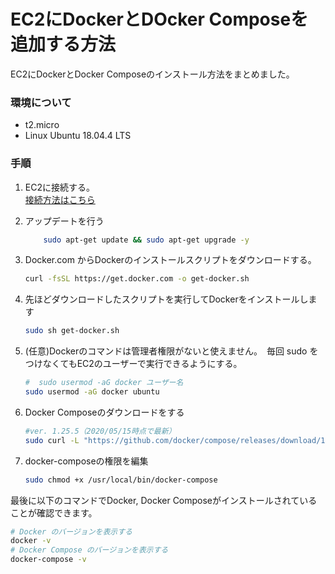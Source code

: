 # EC2にDockerとDOcker Composeを追加する方法

EC2にDockerとDocker Composeのインストール方法をまとめました。

### 環境について
- t2.micro
- Linux Ubuntu 18.04.4 LTS

### 手順

1. EC2に接続する。\
    [接続方法はこちら](https://docs.aws.amazon.com/ja_jp/AWSEC2/latest/UserGuide/AccessingInstances.html)

2. アップデートを行う
    ```bash
        sudo apt-get update && sudo apt-get upgrade -y
    ```
3. Docker.com からDockerのインストールスクリプトをダウンロードする。
    ```bash
    curl -fsSL https://get.docker.com -o get-docker.sh
    ```
4. 先ほどダウンロードしたスクリプトを実行してDockerをインストールします
    ```bash
    sudo sh get-docker.sh
    ```
5. (任意)Dockerのコマンドは管理者権限がないと使えません。　毎回 sudo をつけなくてもEC2のユーザーで実行できるようにする。
    ```bash
    #  sudo usermod -aG docker ユーザー名
    sudo usermod -aG docker ubuntu
    ```

6. Docker Composeのダウンロードをする
    ```bash
    #ver. 1.25.5（2020/05/15時点で最新）
    sudo curl -L "https://github.com/docker/compose/releases/download/1.25.5/docker-compose-$(uname -s)-$(uname -m)" -o /usr/local/bin/docker-compose
    ```

7. docker-composeの権限を編集
    ```bash
    sudo chmod +x /usr/local/bin/docker-compose
    ```


最後に以下のコマンドでDocker, Docker Composeがインストールされていることが確認できます。
```bash
# Docker のバージョンを表示する
docker -v
# Docker Compose のバージョンを表示する
docker-compose -v
```


